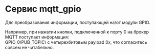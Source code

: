 # Сервис mqtt_gpio
Для преобразования информации, поступающей на/от модули GPIO.

Например, при нажатии кнопки, подключенной к порту 0 на брокер MQTT поступает информация:  
GPIO_0\PUB_TOPIC\ c четырехбитовым payload 0х, что согласитесь совсем не читабельно.